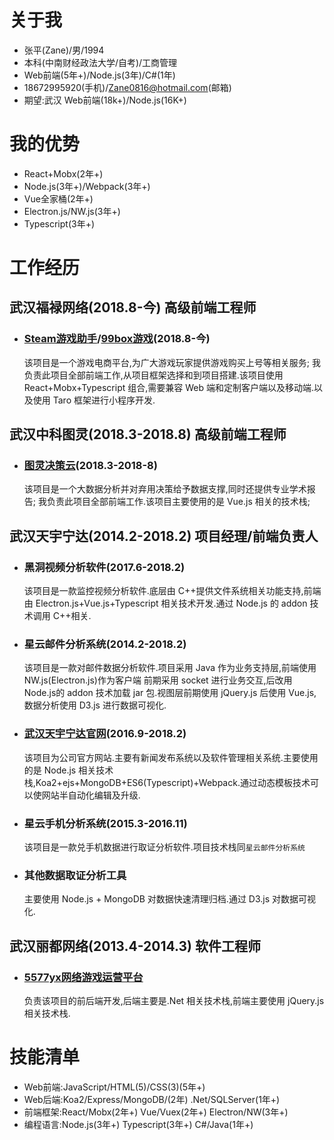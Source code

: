 # 关于我 
- 张平(Zane)/男/1994
- 本科(中南财经政法大学/自考)/工商管理
- Web前端(5年+)/Node.js(3年)/C#(1年)
- 18672995920(手机)/Zane0816@hotmail.com(邮箱)
- 期望:武汉 Web前端(18k+)/Node.js(16K+)

# 我的优势
- React+Mobx(2年+)
- Node.js(3年+)/Webpack(3年+)
- Vue全家桶(2年+)
- Electron.js/NW.js(3年+)
- Typescript(3年+)

# 工作经历
## 武汉福禄网络(2018.8-今) 高级前端工程师 
- ### [Steam游戏助手](https://steamboxs.com)/[99box游戏](https://simpleshq.99box.com/)(2018.8-今)
    该项目是一个游戏电商平台,为广大游戏玩家提供游戏购买上号等相关服务;
    我负责此项目全部前端工作,从项目框架选择和到项目搭建.该项目使用 React+Mobx+Typescript 组合,需要兼容 Web 端和定制客户端以及移动端.以及使用 Taro 框架进行小程序开发.

## 武汉中科图灵(2018.3-2018.8) 高级前端工程师
- ### [图灵决策云](http://tds.ac.cn)(2018.3-2018-8)
    该项目是一个大数据分析并对弃用决策给予数据支撑,同时还提供专业学术报告;
    我负责此项目全部前端工作.该项目主要使用的是 Vue.js 相关的技术栈;

## 武汉天宇宁达(2014.2-2018.2) 项目经理/前端负责人
- ### 黑洞视频分析软件(2017.6-2018.2)
    该项目是一款监控视频分析软件.底层由 C++提供文件系统相关功能支持,前端由 Electron.js+Vue.js+Typescript 相关技术开发.通过 Node.js 的 addon 技术调用 C++相关.
- ### 星云邮件分析系统(2014.2-2018.2)
    该项目是一款对邮件数据分析软件.项目采用 Java 作为业务支持层,前端使用 NW.js(Electron.js)作为客户端 前期采用 socket 进行业务交互,后改用 Node.js的 addon 技术加载 jar 包.视图层前期使用 jQuery.js 后使用 Vue.js,数据分析使用 D3.js 进行数据可视化.
- ### [武汉天宇宁达官网](http://www.cflab.net)(2016.9-2018.2)
    该项目为公司官方网站.主要有新闻发布系统以及软件管理相关系统.主要使用的是 Node.js 相关技术栈,Koa2+ejs+MongoDB+ES6(Typescript)+Webpack.通过动态模板技术可以使网站半自动化编辑及升级.
- ### 星云手机分析系统(2015.3-2016.11)
    该项目是一款兑手机数据进行取证分析软件.项目技术栈同`星云邮件分析系统`
- ### 其他数据取证分析工具
    主要使用 Node.js + MongoDB 对数据快速清理归档.通过 D3.js 对数据可视化.

## 武汉丽都网络(2013.4-2014.3) 软件工程师
- ### [5577yx网络游戏运营平台](http://www.5577yx.com/)
    负责该项目的前后端开发,后端主要是.Net 相关技术栈,前端主要使用 jQuery.js 相关技术栈.

# 技能清单
- Web前端:JavaScript/HTML(5)/CSS(3)(5年+)
- Web后端:Koa2/Express/MongoDB/(2年) .Net/SQLServer(1年+)
- 前端框架:React/Mobx(2年+) Vue/Vuex(2年+) Electron/NW(3年+)
- 编程语言:Node.js(3年+) Typescript(3年+) C#/Java(1年+)
